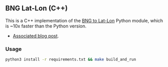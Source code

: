 ## BNG Lat-Lon (C++)

This is a C++ implementation of the [BNG to Lat-Lon](https://github.com/fmalina/blocl-bnglatlon) Python module, which is ~10x faster than the Python version.

- [Associated blog post](https://www.jkfsom.com/c++/python/geospatial/2023/10/15/rewriting-bng-lat-lon-in-cpp.html).

### Usage

```bash
python3 install -r requirements.txt && make build_and_run
```
